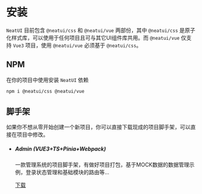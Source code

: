 # 安装

`NeatUI` 目前包含 `@neatui/css` 和 `@neatui/vue` 两部份，其中 `@neatui/css` 是原子化样式库，可以使用于任何项目且可与其它UI组件库共用。而 `@neatui/vue` 仅支持 `Vue3` 项目，使用 `@neatui/vue` 必须基于 `@neatui/css`。

## NPM

在你的项目中使用安装 `NeatUI` 依赖

```sh
npm i @neatui/css @neatui/vue
```

## 脚手架

如果你不想从零开始创建一个新项目，你可以直接下载现成的项目脚手架，可以直接在项目中修改。

<ul ui-row="space mob-24 pad-12" class="n-ms-sun">
  <li>
    <div class="full r-sl b-solid bk-line bk-main-mm:hover bg-main-xs:hover b-xs">
      <h5>Admin <span>(VUE3+TS+Pinia+Webpack)</span> </h5>
      <p class="co-note fs-ss">一款管理系统的项目脚手架，有做好项目打包，基于MOCK数据的数据管理示例，登录状态管理和基础模块的路由等...</p>
      <a ui-btn="@a main s" href="https://github.com/neatui/admin-setsail/archive/refs/heads/main.zip">下载</a>
    </div>
  </li>
  <!-- <li>
    <div class="full r-sl b-solid bk-line bk-main-mm:hover bg-main-xs:hover b-xs">
      <h5>Blog <span class="fs-ss o-mm">(VUE3+TS+Pinia)</span> </h5>
      <p>xxx...</p>
      <button ui-btn="@a main s">下载</button>
    </div>
  </li> -->
  <!-- <li>
    <div class="full r-sl b-solid bk-line bk-main-mm:hover bg-main-xs:hover b-xs">
      <h5>Admin <span class="fs-ss o-mm">(VUE3+TS+Pinia)</span> </h5>
      <p>xxx...</p>
      <button ui-btn="@a main s">下载</button>
    </div>
  </li> -->
</ul>
